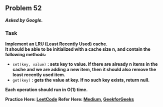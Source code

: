 ## Problem 52
***Asked by Google.***
### Task
**Implement an LRU (Least Recently Used) cache.**  
**It should be able to be initialized with a cache size n, and contain the following methods:**
- `set(key, value)` **: sets key to value. If there are already n items in the cache and we are adding a new item, then it should also remove the least recently used item.**
- `get(key)` **: gets the value at key. If no such key exists, return null.** 

**Each operation should run in O(1) time.**

**Practice Here: [LeetCode](https://leetcode.com/problems/lru-cache/)**
**Refer Here: [Medium](https://medium.com/@nehajirafe/implementing-lru-cache-leetcode-82e90ce63c3f), [GeekforGeeks](https://www.geeksforgeeks.org/lru-cache-implementation/)**
